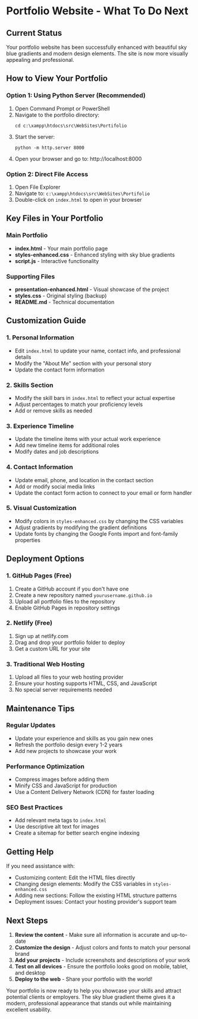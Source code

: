 # Portfolio Website - What To Do Next

## Current Status

Your portfolio website has been successfully enhanced with beautiful sky blue gradients and modern design elements. The site is now more visually appealing and professional.

## How to View Your Portfolio

### Option 1: Using Python Server (Recommended)

1. Open Command Prompt or PowerShell
2. Navigate to the portfolio directory:
   ```
   cd c:\xampp\htdocs\src\WebSites\Portifolio
   ```
3. Start the server:
   ```
   python -m http.server 8000
   ```
4. Open your browser and go to: http://localhost:8000

### Option 2: Direct File Access

1. Open File Explorer
2. Navigate to: `c:\xampp\htdocs\src\WebSites\Portifolio`
3. Double-click on `index.html` to open in your browser

## Key Files in Your Portfolio

### Main Portfolio

- **index.html** - Your main portfolio page
- **styles-enhanced.css** - Enhanced styling with sky blue gradients
- **script.js** - Interactive functionality

### Supporting Files

- **presentation-enhanced.html** - Visual showcase of the project
- **styles.css** - Original styling (backup)
- **README.md** - Technical documentation

## Customization Guide

### 1. Personal Information

- Edit `index.html` to update your name, contact info, and professional details
- Modify the "About Me" section with your personal story
- Update the contact form information

### 2. Skills Section

- Modify the skill bars in `index.html` to reflect your actual expertise
- Adjust percentages to match your proficiency levels
- Add or remove skills as needed

### 3. Experience Timeline

- Update the timeline items with your actual work experience
- Add new timeline items for additional roles
- Modify dates and job descriptions

### 4. Contact Information

- Update email, phone, and location in the contact section
- Add or modify social media links
- Update the contact form action to connect to your email or form handler

### 5. Visual Customization

- Modify colors in `styles-enhanced.css` by changing the CSS variables
- Adjust gradients by modifying the gradient definitions
- Update fonts by changing the Google Fonts import and font-family properties

## Deployment Options

### 1. GitHub Pages (Free)

1. Create a GitHub account if you don't have one
2. Create a new repository named `yourusername.github.io`
3. Upload all portfolio files to the repository
4. Enable GitHub Pages in repository settings

### 2. Netlify (Free)

1. Sign up at netlify.com
2. Drag and drop your portfolio folder to deploy
3. Get a custom URL for your site

### 3. Traditional Web Hosting

1. Upload all files to your web hosting provider
2. Ensure your hosting supports HTML, CSS, and JavaScript
3. No special server requirements needed

## Maintenance Tips

### Regular Updates

- Update your experience and skills as you gain new ones
- Refresh the portfolio design every 1-2 years
- Add new projects to showcase your work

### Performance Optimization

- Compress images before adding them
- Minify CSS and JavaScript for production
- Use a Content Delivery Network (CDN) for faster loading

### SEO Best Practices

- Add relevant meta tags to `index.html`
- Use descriptive alt text for images
- Create a sitemap for better search engine indexing

## Getting Help

If you need assistance with:

- Customizing content: Edit the HTML files directly
- Changing design elements: Modify the CSS variables in `styles-enhanced.css`
- Adding new sections: Follow the existing HTML structure patterns
- Deployment issues: Contact your hosting provider's support team

## Next Steps

1. **Review the content** - Make sure all information is accurate and up-to-date
2. **Customize the design** - Adjust colors and fonts to match your personal brand
3. **Add your projects** - Include screenshots and descriptions of your work
4. **Test on all devices** - Ensure the portfolio looks good on mobile, tablet, and desktop
5. **Deploy to the web** - Share your portfolio with the world!

Your portfolio is now ready to help you showcase your skills and attract potential clients or employers. The sky blue gradient theme gives it a modern, professional appearance that stands out while maintaining excellent usability.
